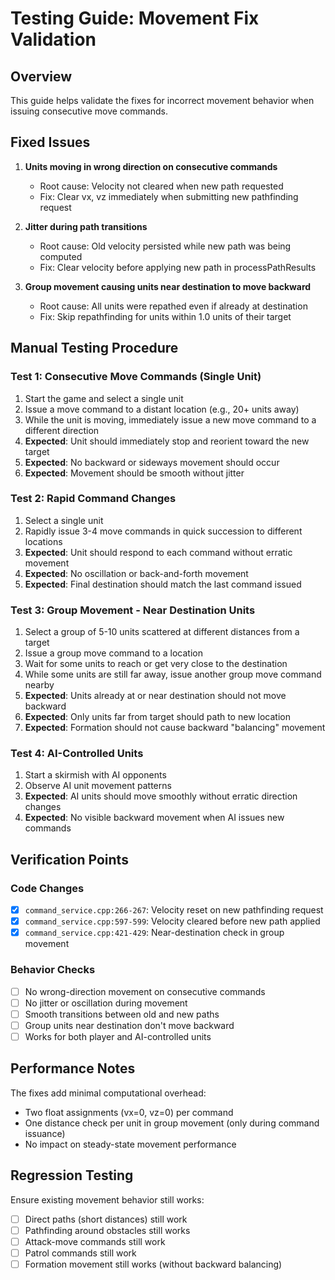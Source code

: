 # Testing Guide: Movement Fix Validation

## Overview
This guide helps validate the fixes for incorrect movement behavior when issuing consecutive move commands.

## Fixed Issues

1. **Units moving in wrong direction on consecutive commands**
   - Root cause: Velocity not cleared when new path requested
   - Fix: Clear vx, vz immediately when submitting new pathfinding request

2. **Jitter during path transitions**
   - Root cause: Old velocity persisted while new path was being computed
   - Fix: Clear velocity before applying new path in processPathResults

3. **Group movement causing units near destination to move backward**
   - Root cause: All units were repathed even if already at destination
   - Fix: Skip repathfinding for units within 1.0 units of their target

## Manual Testing Procedure

### Test 1: Consecutive Move Commands (Single Unit)
1. Start the game and select a single unit
2. Issue a move command to a distant location (e.g., 20+ units away)
3. While the unit is moving, immediately issue a new move command to a different direction
4. **Expected**: Unit should immediately stop and reorient toward the new target
5. **Expected**: No backward or sideways movement should occur
6. **Expected**: Movement should be smooth without jitter

### Test 2: Rapid Command Changes
1. Select a single unit
2. Rapidly issue 3-4 move commands in quick succession to different locations
3. **Expected**: Unit should respond to each command without erratic movement
4. **Expected**: No oscillation or back-and-forth movement
5. **Expected**: Final destination should match the last command issued

### Test 3: Group Movement - Near Destination Units
1. Select a group of 5-10 units scattered at different distances from a target
2. Issue a group move command to a location
3. Wait for some units to reach or get very close to the destination
4. While some units are still far away, issue another group move command nearby
5. **Expected**: Units already at or near destination should not move backward
6. **Expected**: Only units far from target should path to new location
7. **Expected**: Formation should not cause backward "balancing" movement

### Test 4: AI-Controlled Units
1. Start a skirmish with AI opponents
2. Observe AI unit movement patterns
3. **Expected**: AI units should move smoothly without erratic direction changes
4. **Expected**: No visible backward movement when AI issues new commands

## Verification Points

### Code Changes
- [x] `command_service.cpp:266-267`: Velocity reset on new pathfinding request
- [x] `command_service.cpp:597-599`: Velocity cleared before new path applied
- [x] `command_service.cpp:421-429`: Near-destination check in group movement

### Behavior Checks
- [ ] No wrong-direction movement on consecutive commands
- [ ] No jitter or oscillation during movement
- [ ] Smooth transitions between old and new paths
- [ ] Group units near destination don't move backward
- [ ] Works for both player and AI-controlled units

## Performance Notes

The fixes add minimal computational overhead:
- Two float assignments (vx=0, vz=0) per command
- One distance check per unit in group movement (only during command issuance)
- No impact on steady-state movement performance

## Regression Testing

Ensure existing movement behavior still works:
- [ ] Direct paths (short distances) still work
- [ ] Pathfinding around obstacles still works
- [ ] Attack-move commands still work
- [ ] Patrol commands still work
- [ ] Formation movement still works (without backward balancing)
